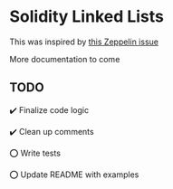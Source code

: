 # Solidity Linked Lists

This was inspired by [this Zeppelin issue](https://github.com/OpenZeppelin/openzeppelin-solidity/issues/1240)

More documentation to come

## TODO
✔️ Finalize code logic

✔️ Clean up comments

⭕️ Write tests

⭕️ Update README with examples
